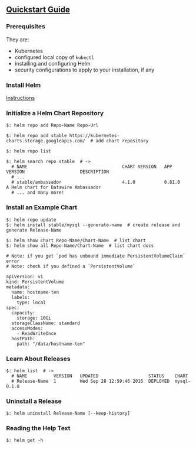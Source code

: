## [Quickstart Guide](https://helm.sh/docs/intro/quickstart/)

### Prerequisites

They are:
* Kubernetes
* configured local copy of `kubectl`
* installing and configuring Helm
* security configurations to apply to your installation, if any

### Install Helm

[Instructions](../Installing)

### Initialize a Helm Chart Repository

```
$: helm repo add Repo-Name Repo-Url

$: helm repo add stable https://kubernetes-charts.storage.googleapis.com/  # add chart repository

$: helm repo list
```

```
$: helm search repo stable  # ->
  # NAME                                    CHART VERSION   APP VERSION                     DESCRIPTION
  # ...
  # stable/ambassador                       4.1.0           0.81.0                          A Helm chart for Datawire Ambassador
  # ... and many more!
```

### Install an Example Chart

```
$: helm repo update
$: helm install stable/mysql --generate-name  # create release and generate Release-Name

$: helm show chart Repo-Name/Chart-Name  # list chart
$: helm show all Repo-Name/Chart-Name  # list chart docs
```

```
# Note: if you get `pod has unbound immediate PersistentVolumeClaim` error
# Note: check if you defined a `PersistentVolume`
```

```
apiVersion: v1
kind: PersistentVolume
metadata:
  name: hostname-ten
  labels:
    type: local
spec:
  capacity:
    storage: 10Gi
  storageClassName: standard
  accessModes:
    - ReadWriteOnce
  hostPath:
    path: "/data/hostname-ten"
```

### Learn About Releases

```
$: helm list  # ->
  # NAME          VERSION   UPDATED                   STATUS    CHART
  # Release-Name  1         Wed Sep 28 12:59:46 2016  DEPLOYED  mysql-0.1.0
```

### Uninstall a Release


```
$: helm uninstall Release-Name [--keep-history]
```

### Reading the Help Text

```
$: helm get -h
```
